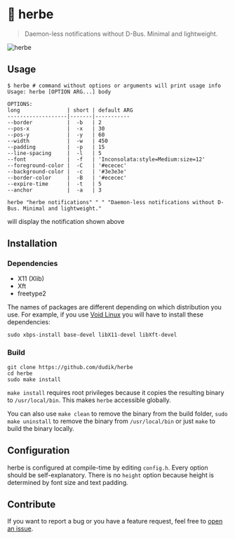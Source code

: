 # 🌱 herbe
> Daemon-less notifications without D-Bus. Minimal and lightweight.

![herbe](https://raw.githubusercontent.com/dudik/herbe/master/herbe.png)

## Usage
```shell
$ herbe # command without options or arguments will print usage info
Usage: herbe [OPTION ARG...] body 

OPTIONS:
long               | short | default ARG  
-------------------|-------|-----------
--border           |  -b   | 2
--pos-x            |  -x   | 30
--pos-y            |  -y   | 60
--width            |  -w   | 450
--padding          |  -p   | 15
--line-spacing     |  -l   | 5
--font             |  -f   | 'Inconsolata:style=Medium:size=12'
--foreground-color |  -C   | '#ececec'
--background-color |  -c   | '#3e3e3e'
--border-color     |  -B   | '#ececec'
--expire-time      |  -t   | 5
--anchor           |  -a   | 3
```

``` shell
herbe "herbe notifications" " " "Daemon-less notifications without D-Bus. Minimal and lightweight."
```
will display the notification shown above

## Installation
### Dependencies
* X11 (Xlib)
* Xft
* freetype2

The names of packages are different depending on which distribution you use.
For example, if you use [Void Linux](https://voidlinux.org/) you will have to install these dependencies:
```shell
sudo xbps-install base-devel libX11-devel libXft-devel
```

### Build
```shell
git clone https://github.com/dudik/herbe
cd herbe
sudo make install
```
`make install` requires root privileges because it copies the resulting binary to `/usr/local/bin`. This makes `herbe` accessible globally.

You can also use `make clean` to remove the binary from the build folder, `sudo make uninstall` to remove the binary from `/usr/local/bin` or just `make` to build the binary locally.

## Configuration
herbe is configured at compile-time by editing `config.h`. Every option should be self-explanatory. There is no `height` option because height is determined by font size and text padding.

## Contribute
If you want to report a bug or you have a feature request, feel free to [open an issue](https://github.com/dudik/herbe/issues).
